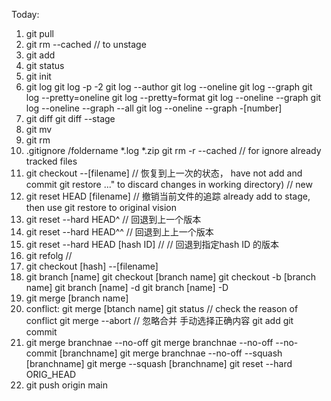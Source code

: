 Today:
1. git pull
2. git rm --cached <file>  // to unstage
3. git add
4. git status
5. git init
6. git log
   git log -p -2
   git log --author
   git log --oneline
   git log --graph
   git log --pretty=oneline
   git log --pretty=format
   git log --oneline --graph
   git log --oneline --graph --all
   git log --oneline --graph -[number] 
7. git diff
   git diff --stage
8. git mv
9.  git rm
10. .gitignore
	/foldername
	*.log
	*.zip
	git rm -r --cached // for ignore already tracked files
10. git checkout --[filename] // 恢复到上一次的状态， have not add and commit
    git restore <file>..." to discard changes in working directory) // new 
11. git reset HEAD [filename] // 撤销当前文件的追踪 already add to stage, then use git restore to original vision
12. git reset --hard HEAD^  // 回退到上一个版本
13. git reset --hard HEAD^^ // 回退到上上一个版本
14. git reset --hard HEAD [hash ID] // // 回退到指定hash ID 的版本
15. git refolg  // 	
16. git checkout [hash] --[filename]
17. git branch [name]
    git checkout [branch name]
    git checkout -b [branch name]
	git branch [name] -d
	git branch [name] -D
18. git merge [branch name]
19. conflict:
    git merge [btanch name]
    git status // check the reason of conflict
    git merge --abort // 忽略合并
    手动选择正确内容
    git add 
    git commit
20. git merge branchnae --no-off
    git merge branchnae --no-off --no-commit [branchname]
    git merge branchnae --no-off --squash [branchname]
    git merge --squash [branchname]
    git reset --hard ORIG_HEAD
21. git push origin main

    